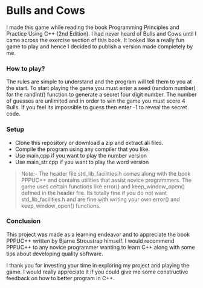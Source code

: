 # Bulls and Cows
I made this game while reading the book Programming Principles and Practice Using C++ (2nd Edition). I had never heard of Bulls and Cows until I came across the exercise section of this book. It looked like a really fun game to play and hence I decided to publish a version made completely by me. 

### How to play?
The rules are simple to understand and the program will tell them to you at the start. To start playing the game you must enter a seed (random number) for the randint() function to generate a secret four digit number. The number of guesses are unlimited and in order to win the game you must score 4 Bulls. If you feel its impossible to guess then enter -1 to reveal the secret code.

### Setup
- Clone this repository or download a zip and extract all files.
- Compile the program using any compiler that you like. 
- Use main.cpp if you want to play the number version
- Use main_str.cpp if you want to play the word version

>Note:- The header file std_lib_facilities.h comes along with the book PPPUC++ and contains utilities that assist novice programmers. The game uses certain functions like error() and keep_window_open() defined in the header file. Its totally fine if you do not want std_lib_facilities.h and are fine with writing your own error() and keep_window_open() functions.

### Conclusion
This project was made as a learning endeavor and to appreciate the book PPPUC++ written by Bjarne Stroustrap himself. I would recommend PPPUC++ to any novice programmer wanting to learn C++ along with some tips about developing quality software. 

I thank you for investing your time in exploring my project and playing the game. I would really appreciate it if you could give me some constructive feedback on how to better program in C++.
